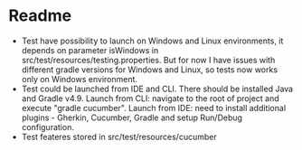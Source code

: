 # Readme
* Test have possibility to launch on Windows and Linux environments, it depends on parameter isWindows in src/test/resources/testing.properties. 
But for now I have issues with different gradle versions for Windows and Linux, so tests now works only on Windows environment.
* Test could be launched from IDE and CLI. There should be installed Java and Gradle v4.9. Launch from CLI: navigate to the root of project and execute "gradle cucumber".
Launch from IDE: need to install additional plugins - Gherkin, Cucumber, Gradle and setup Run/Debug configuration.
* Test feateres stored in src/test/resources/cucumber
